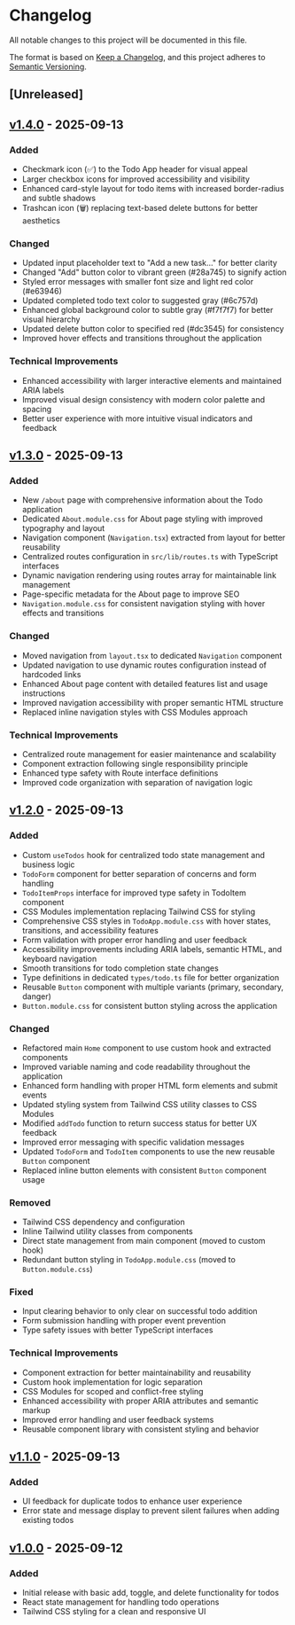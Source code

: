 # Changelog

All notable changes to this project will be documented in this file.

The format is based on [Keep a Changelog](https://keepachangelog.com/en/1.0.0/),
and this project adheres to [Semantic Versioning](https://semver.org/spec/v2.0.0.html).

## [Unreleased]

## [v1.4.0] - 2025-09-13

### Added
- Checkmark icon (✅) to the Todo App header for visual appeal
- Larger checkbox icons for improved accessibility and visibility
- Enhanced card-style layout for todo items with increased border-radius and subtle shadows
- Trashcan icon (🗑️) replacing text-based delete buttons for better aesthetics

### Changed
- Updated input placeholder text to "Add a new task..." for better clarity
- Changed "Add" button color to vibrant green (#28a745) to signify action
- Styled error messages with smaller font size and light red color (#e63946)
- Updated completed todo text color to suggested gray (#6c757d)
- Enhanced global background color to subtle gray (#f7f7f7) for better visual hierarchy
- Updated delete button color to specified red (#dc3545) for consistency
- Improved hover effects and transitions throughout the application

### Technical Improvements
- Enhanced accessibility with larger interactive elements and maintained ARIA labels
- Improved visual design consistency with modern color palette and spacing
- Better user experience with more intuitive visual indicators and feedback

## [v1.3.0] - 2025-09-13

### Added
- New `/about` page with comprehensive information about the Todo application
- Dedicated `About.module.css` for About page styling with improved typography and layout
- Navigation component (`Navigation.tsx`) extracted from layout for better reusability
- Centralized routes configuration in `src/lib/routes.ts` with TypeScript interfaces
- Dynamic navigation rendering using routes array for maintainable link management
- Page-specific metadata for the About page to improve SEO
- `Navigation.module.css` for consistent navigation styling with hover effects and transitions

### Changed
- Moved navigation from `layout.tsx` to dedicated `Navigation` component
- Updated navigation to use dynamic routes configuration instead of hardcoded links
- Enhanced About page content with detailed features list and usage instructions
- Improved navigation accessibility with proper semantic HTML structure
- Replaced inline navigation styles with CSS Modules approach

### Technical Improvements
- Centralized route management for easier maintenance and scalability
- Component extraction following single responsibility principle
- Enhanced type safety with Route interface definitions
- Improved code organization with separation of navigation logic

## [v1.2.0] - 2025-09-13

### Added
- Custom `useTodos` hook for centralized todo state management and business logic
- `TodoForm` component for better separation of concerns and form handling
- `TodoItemProps` interface for improved type safety in TodoItem component
- CSS Modules implementation replacing Tailwind CSS for styling
- Comprehensive CSS styles in `TodoApp.module.css` with hover states, transitions, and accessibility features
- Form validation with proper error handling and user feedback
- Accessibility improvements including ARIA labels, semantic HTML, and keyboard navigation
- Smooth transitions for todo completion state changes
- Type definitions in dedicated `types/todo.ts` file for better organization
- Reusable `Button` component with multiple variants (primary, secondary, danger)
- `Button.module.css` for consistent button styling across the application

### Changed
- Refactored main `Home` component to use custom hook and extracted components
- Improved variable naming and code readability throughout the application
- Enhanced form handling with proper HTML form elements and submit events
- Updated styling system from Tailwind CSS utility classes to CSS Modules
- Modified `addTodo` function to return success status for better UX feedback
- Improved error messaging with specific validation messages
- Updated `TodoForm` and `TodoItem` components to use the new reusable `Button` component
- Replaced inline button elements with consistent `Button` component usage

### Removed
- Tailwind CSS dependency and configuration
- Inline Tailwind utility classes from components
- Direct state management from main component (moved to custom hook)
- Redundant button styling in `TodoApp.module.css` (moved to `Button.module.css`)

### Fixed
- Input clearing behavior to only clear on successful todo addition
- Form submission handling with proper event prevention
- Type safety issues with better TypeScript interfaces

### Technical Improvements
- Component extraction for better maintainability and reusability
- Custom hook implementation for logic separation
- CSS Modules for scoped and conflict-free styling
- Enhanced accessibility with proper ARIA attributes and semantic markup
- Improved error handling and user feedback systems
- Reusable component library with consistent styling and behavior

## [v1.1.0] - 2025-09-13

### Added
- UI feedback for duplicate todos to enhance user experience
- Error state and message display to prevent silent failures when adding existing todos

## [v1.0.0] - 2025-09-12

### Added
- Initial release with basic add, toggle, and delete functionality for todos
- React state management for handling todo operations
- Tailwind CSS styling for a clean and responsive UI

[v1.1.0]: https://github.com/Nadiia-Kovalova-Pro/next-app/compare/v1.0.0...v1.1.0
[v1.2.0]: https://github.com/Nadiia-Kovalova-Pro/next-app/compare/v1.1.0...v1.2.0
[v1.3.0]: https://github.com/Nadiia-Kovalova-Pro/next-app/compare/v1.2.0...v1.3.0
[v1.4.0]: https://github.com/Nadiia-Kovalova-Pro/next-app/compare/v1.3.0...v1.4.0
[v1.0.0]: https://github.com/Nadiia-Kovalova-Pro/next-app/releases/tag/v1.0.0
